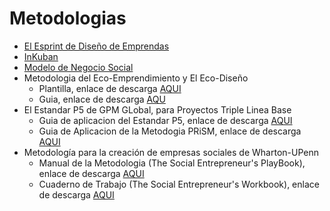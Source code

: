 # Metodologias

* [El Esprint de Diseño de Emprendas](esprint-de-diseno-de-emprendas/)
* [InKuban](inkuban.md)
* [Modelo de Negocio Social](modelo-de-negocio-social/)
* Metodologia del Eco-Emprendimiento y El Eco-Diseño
  * Plantilla, enlace de descarga [AQUI](https://drive.google.com/open?id=0ByoBgBwWpuxHQVdGSENWaFRLVU0)
  * Guia, enlace de descarga [AQU](https://drive.google.com/open?id=0ByoBgBwWpuxHakplZm5ERGtIWG8)
* El Estandar P5 de GPM GLobal, para Proyectos Triple Linea Base
  * Guia de aplicacion del Estandar P5, enlace de descarga [AQUI](https://drive.google.com/open?id=0ByoBgBwWpuxHbFZabjU0MjRZc28)
  * Guia de Aplicacion de la Metodogia PRiSM, enlace de descarga [AQUI](https://drive.google.com/open?id=0ByoBgBwWpuxHNXdpaFZ5MGxBMzQ)
* Metodología para la creación de empresas sociales de Wharton-UPenn
  * Manual de la Metodologia \(The Social Entrepreneur's PlayBook\), enlace de descarga [AQUI](https://drive.google.com/open?id=0ByoBgBwWpuxHdWRVOV9TWDlhTjg)
  * Cuaderno de Trabajo \(The Social Entrepreneur's Workbook\), enlace de descarga [AQUI](https://drive.google.com/open?id=0ByoBgBwWpuxHSFVFaHoyMUNoRkU)

